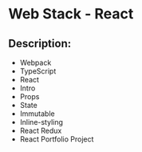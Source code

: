 # Web Stack - React
## Description:
- Webpack
- TypeScript
- React
- Intro
- Props
- State
- Immutable
- Inline-styling
- React Redux
- React Portfolio Project